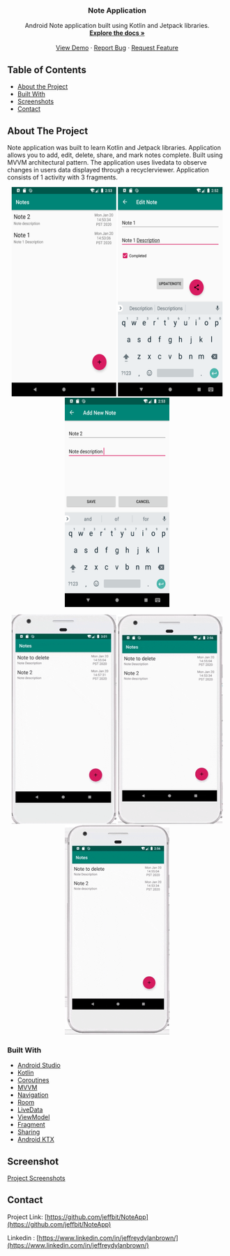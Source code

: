 
  <h3 align="center">Note Application</h3>

  <p align="center">
    Android Note application built using Kotlin and Jetpack libraries.
    <br />
    <a href="https://github.com/jeffbit/NoteApp"><strong>Explore the docs »</strong></a>
    <br />
    <br />
    <a href="https://github.com/jeffbit/NoteApp">View Demo</a>
    ·
    <a href="https://github.com/jeffbit/NoteApp/issues">Report Bug</a>
    ·
    <a href="https://github.com/jeffbit/NoteApp/issues">Request Feature</a>
  </p>
</p>



<!-- TABLE OF CONTENTS -->
## Table of Contents

* [About the Project](#about-the-project)
* [Built With](#built-with)
* [Screenshots](#screenshot)
* [Contact](#contact)



<!-- ABOUT THE PROJECT -->
## About The Project
Note application was built to learn Kotlin and Jetpack libraries. 
Application allows you to add, edit, delete, share, and mark notes complete.
Built using MVVM architectural pattern.
The application uses livedata to observe changes in users data displayed through a recyclerviewer.
Application consists of 1 activity with 3 fragments. 

<p align= "center">
    <img src="https://github.com/jeffbit/NoteApp/blob/master/screenshots/note_listview.png" alt="List view" width="240" height="480">
    <img src="https://github.com/jeffbit/NoteApp/blob/master/screenshots/note_updateview.png" alt="Update view" width="240" height="480">
    <img src="https://github.com/jeffbit/NoteApp/blob/master/screenshots/note_addview.png" alt="Add note view" width="240" height="480">
</p>
<p  align= "center">
    <img src="https://github.com/jeffbit/NoteApp/blob/master/screenshots/note_clicktodetail.gif" alt="Note click to detail" width="240" height="480">
<img src="https://github.com/jeffbit/NoteApp/blob/master/screenshots/note_markcomplete.gif" alt="Note marked complete" width="240" height="480">
    <img src="https://github.com/jeffbit/NoteApp/blob/master/screenshots/note_slidetodelete.gif" alt="Slide to delete note" width="240" height="480">
</p>





### Built With
* [Android Studio](https://developer.android.com/studio)
* [Kotlin](https://kotlinlang.org/)
* [Coroutines](https://kotlinlang.org/docs/reference/coroutines-overview.html)
* [MVVM](https://developer.android.com/jetpack/docs/guide)
* [Navigation](https://developer.android.com/guide/navigation)
* [Room](https://developer.android.com/topic/libraries/architecture/room)
* [LiveData](https://developer.android.com/topic/libraries/architecture/livedata)
* [ViewModel](https://developer.android.com/topic/libraries/architecture/viewmodel)
* [Fragment](https://developer.android.com/guide/components/fragments)
* [Sharing](https://developer.android.com/training/sharing)
* [Android KTX](https://developer.android.com/kotlin/ktx.html)




<!--- SCREENSHOTS -->
## Screenshot
[Project Screenshots](https://github.com/jeffbit/NoteApp/tree/master/Note%20Application%20Screenshots)







<!-- CONTACT -->
## Contact

Project Link: [https://github.com/jeffbit/NoteApp](https://github.com/jeffbit/NoteApp)

Linkedin : [https://www.linkedin.com/in/jeffreydylanbrown/](https://www.linkedin.com/in/jeffreydylanbrown/)









<!-- MARKDOWN LINKS & IMAGES -->
<!-- https://www.markdownguide.org/basic-syntax/#reference-style-links -->
[linkedin-url]: https://linkedin.com/in/jeffreydylanbrown
[screenshots]: https://github.com/jeffbit/NoteApp/tree/master/Note%20Application%20Screenshots
